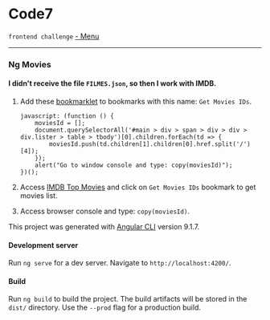 # Code7
``frontend challenge`` [ - Menu](https://github.com/carlitoshxcx/code7-frontend-challenge/tree/master/)


---

### Ng Movies

#### I didn't receive the file `FILMES.json`, so then I work with IMDB.

1. Add these [bookmarklet](https://github.com/carlitoshxcx/code7-frontend-challenge/tree/master/ng-movies/bookmarklet/copy-top-rated-movies-on-imdb.js) to bookmarks with this name: `Get Movies IDs`.

	```
	javascript: (function () { 
		moviesId = []; 
		document.querySelectorAll('#main > div > span > div > div > div.lister > table > tbody')[0].children.forEach(td => { 
			moviesId.push(td.children[1].children[0].href.split('/')[4]);
		});
		alert("Go to window console and type: copy(moviesId)"); 
	})();
	```

2. Access [IMDB Top Movies](https://www.imdb.com/chart/top/) and click on `Get Movies IDs` bookmark to get movies list.

3. Access browser console and type: `copy(moviesId)`.


This project was generated with [Angular CLI](https://github.com/angular/angular-cli) version 9.1.7.

#### Development server

Run `ng serve` for a dev server. Navigate to `http://localhost:4200/`.


#### Build

Run `ng build` to build the project. The build artifacts will be stored in the `dist/` directory. Use the `--prod` flag for a production build.
